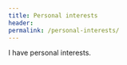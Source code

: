 ```yaml
---
title: Personal interests
header:
permalink: /personal-interests/
---
```


I have personal interests.
